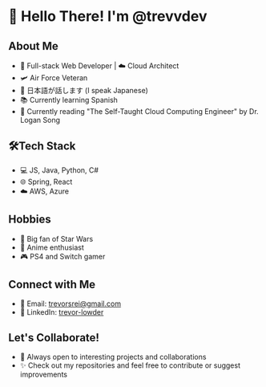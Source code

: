 # 👋 Hello There! I'm @trevvdev

## About Me
- 🚀 Full-stack Web Developer | ☁️ Cloud Architect
- 🛩️ Air Force Veteran
- 🌸 日本語が話します (I speak Japanese)
- 📚 Currently learning Spanish
- 📖 Currently reading "The Self-Taught Cloud Computing Engineer" by Dr. Logan Song

## 🛠Tech Stack
- 💻 JS, Java, Python, C#
- 🌐 Spring, React
- ☁️ AWS, Azure

## Hobbies
- 🌌 Big fan of Star Wars
- 🎌 Anime enthusiast
- 🎮 PS4 and Switch gamer

## Connect with Me
- 📧 Email: [trevorsrei@gmail.com](mailto:trevorsrei@gmail.com)
- 💼 LinkedIn: [trevor-lowder](https://www.linkedin.com/in/trevor-lowder/)

## Let's Collaborate!
- 🤝 Always open to interesting projects and collaborations
- ✨ Check out my repositories and feel free to contribute or suggest improvements

